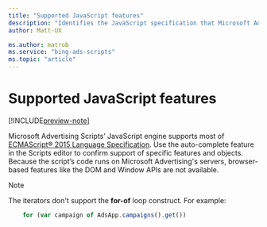 ```yaml
---
title: "Supported JavaScript features"
description: "Identifies the JavaScript specification that Microsoft Advertising Scripts supports."
author: Matt-UX

ms.author: matrob
ms.service: "bing-ads-scripts"
ms.topic: "article"
---
```


# Supported JavaScript features

[!INCLUDE[preview-note](../includes/preview-note.md)]

Microsoft Advertising Scripts’ JavaScript engine supports most of [ECMAScript® 2015 Language Specification](http://www.ecma-international.org/ecma-262/6.0/). Use the auto-complete feature in the Scripts editor to confirm support of specific features and objects. Because the script’s code runs on Microsoft Advertising's servers, browser-based features like the DOM and Window APIs are not available.


> [!NOTE]
> The iterators don't support the **for-of** loop construct. For example:
>  
> ```javascript
>     for (var campaign of AdsApp.campaigns().get())
> ```
